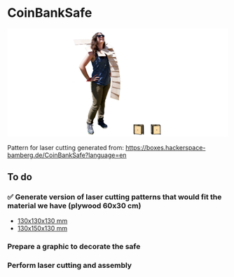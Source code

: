 # CoinBankSafe

![safe](coinbanksafe.png)

Pattern for laser cutting generated from: https://boxes.hackerspace-bamberg.de/CoinBankSafe?language=en

## To do

### ✅ Generate version of laser cutting patterns that would fit the material we have (plywood 60x30 cm)
- [130x130x130 mm](https://discord.com/channels/@me/1021124550336991404/1358405528551821494)
- [130x150x130 mm](https://discord.com/channels/@me/1021124550336991404/1358405528551821494)

### Prepare a graphic to decorate the safe

### Perform laser cutting and assembly